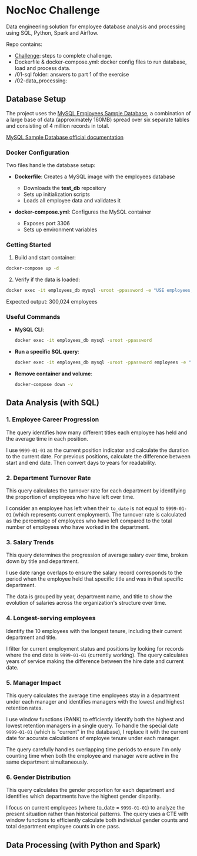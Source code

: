 # NocNoc Challenge

Data engineering solution for employee database analysis and processing using SQL, Python, Spark and Airflow.

Repo contains:
- [Challenge](/Challenge%20Data%20Engineer%20-%20NocNoc%20__.pdf): steps to complete challenge.
- Dockerfile & docker-compose.yml: docker config files to run database, load and process data.
- /01-sql folder: answers to part 1 of the exercise
- /02-data_processing: 


## Database Setup

The project uses the [MySQL Employees Sample Database](https://github.com/datacharmer/test_db), a combination of a large base of data (approximately 160MB) spread over six separate tables and consisting of 4 million records in total.

[MySQL Sample Database official documentation](https://dev.mysql.com/doc/employee/en/employees-introduction.html)

### Docker Configuration

Two files handle the database setup:

- **Dockerfile**: Creates a MySQL image with the employees database
  - Downloads the __test_db__ repository
  - Sets up initialization scripts
  - Loads all employee data and validates it

- **docker-compose.yml**: Configures the MySQL container
  - Exposes port 3306
  - Sets up environment variables

### Getting Started

1. Build and start container:
```bash
docker-compose up -d
```

2. Verify if the data is loaded:
```bash
docker exec -it employees_db mysql -uroot -ppassword -e "USE employees; SELECT COUNT(*) FROM employees;"
```

Expected output: 300,024 employees

### Useful Commands

- **MySQL CLI**:
  ```bash
  docker exec -it employees_db mysql -uroot -ppassword
  ```

- **Run a specific SQL query**:
  ```bash
  docker exec -it employees_db mysql -uroot -ppassword employees -e "SELECT * FROM departments;"
  ```

- **Remove container and volume**:
  ```bash
  docker-compose down -v
  ```

## Data Analysis (with SQL)

### 1. Employee Career Progression

The query identifies how many different titles each employee has held and the average time in each position. 

I use `9999-01-01` as the current position indicator and calculate the duration to the current date. For previous positions, calculate the difference between start and end date. Then convert days to years for readability.


### 2. Department Turnover Rate

This query calculates the turnover rate for each department by identifying the proportion of employees who have left over time.

I consider an employee has left when their `to_date` is not equal to `9999-01-01` (which represents current employment). The turnover rate is calculated as the percentage of employees who have left compared to the total number of employees who have worked in the department.


### 3. Salary Trends

This query determines the progression of average salary over time, broken down by title and department.

I use date range overlaps to ensure the salary record corresponds to the period when the employee held that specific title and was in that specific department.

The data is grouped by year, department name, and title to show the evolution of salaries across the organization's structure over time.

### 4. Longest-serving employees

Identify the 10 employees with the longest tenure, including their current department and title.

I filter for current employment status and positions by looking for records where the end date is `9999-01-01` (currently working). The query calculates years of service making the difference between the hire date and current date.

### 5. Manager Impact

This query calculates the average time employees stay in a department under each manager and identifies managers with the lowest and highest retention rates.

I use window functions (RANK) to efficiently identify both the highest and lowest retention managers in a single query. To handle the special date `9999-01-01` (which is "current" in the database), I replace it with the current date for accurate calculations of employee tenure under each manager.

The query carefully handles overlapping time periods to ensure I'm only counting time when both the employee and manager were active in the same department simultaneously.

### 6. Gender Distribution

This query calculates the gender proportion for each department and identifies which departments have the highest gender disparity.

I focus on current employees (where to_date = `9999-01-01`) to analyze the present situation rather than historical patterns. The query uses a CTE with window functions to efficiently calculate both individual gender counts and total department employee counts in one pass.

## Data Processing (with Python and Spark)

